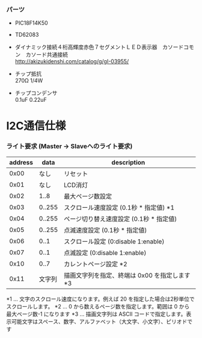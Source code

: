 


### パーツ

- PIC18F14K50

- TD62083

- ダイナミック接続４桁高輝度赤色７セグメントＬＥＤ表示器　カソードコモン　カソード共通接続  
 http://akizukidenshi.com/catalog/g/gI-03955/

- チップ抵抗  
 270Ω 1/4W

- チップコンデンサ  
 0.1uF
 0.22uF


I2C通信仕様
===========

### ライト要求 (Master -> Slaveへのライト要求)

| address | data   | description |
|---------|--------|-------------|
| 0x00    | なし   | リセット    |
| 0x01    | なし   | LCD消灯     |
| 0x02    | 1..8   | 最大ページ数設定  |
| 0x03    | 0..255 | スクロール速度設定 (0.1秒 * 指定値) *1  |
| 0x04    | 0..255 | ページ切り替え速度設定 (0.1秒 * 指定値)  |
| 0x05    | 0..255 | 点滅速度設定 (0.1秒 * 指定値)  |
| 0x06    | 0..1   | スクロール設定 (0:disable 1:enable)|
| 0x07    | 0..1   | 点滅設定 (0:disable 1:enable) |
| 0x10    | 0..7   | カレントページ設定 *2 |
| 0x11    | 文字列 | 描画文字列を指定、終端は 0x00 を指定します *3 |

*1 ... 文字のスクロール速度になります。例えば 20 を指定した場合は2秒単位でスクロールします。
*2 ... 0 から数えるページ数を指定します。範囲は 0 から 最大ページ数-1 になります
*3 ... 描画文字列は ASCII コードで指定します。表示可能文字はスペース、数字、アルファベット（大文字、小文字）、ピリオドです
